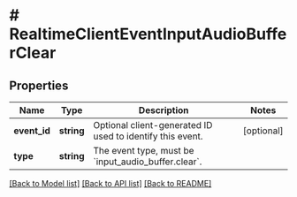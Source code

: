 # # RealtimeClientEventInputAudioBufferClear

## Properties

Name | Type | Description | Notes
------------ | ------------- | ------------- | -------------
**event_id** | **string** | Optional client-generated ID used to identify this event. | [optional]
**type** | **string** | The event type, must be &#x60;input_audio_buffer.clear&#x60;. |

[[Back to Model list]](../../README.md#models) [[Back to API list]](../../README.md#endpoints) [[Back to README]](../../README.md)
